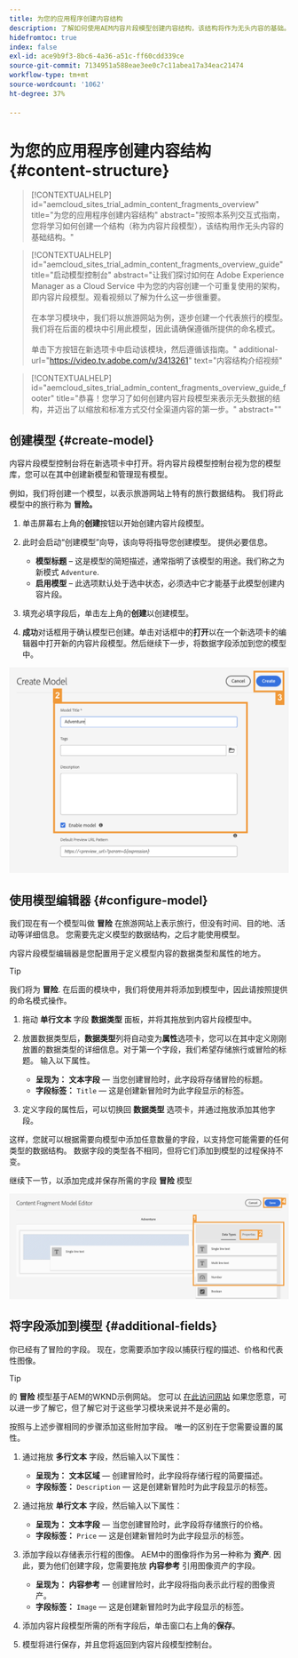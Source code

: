 ```yaml
---
title: 为您的应用程序创建内容结构
description: 了解如何使用AEM内容片段模型创建内容结构，该结构将作为无头内容的基础。
hidefromtoc: true
index: false
exl-id: ace9b9f3-8bc6-4a36-a51c-ff60cdd339ce
source-git-commit: 7134951a588eae3ee0c7c11abea17a34eac21474
workflow-type: tm+mt
source-wordcount: '1062'
ht-degree: 37%

---
```



# 为您的应用程序创建内容结构 {#content-structure}

>[!CONTEXTUALHELP]
>id="aemcloud_sites_trial_admin_content_fragments_overview"
>title="为您的应用程序创建内容结构"
>abstract="按照本系列交互式指南，您将学习如何创建一个结构（称为内容片段模型），该结构用作无头内容的基础结构。"

>[!CONTEXTUALHELP]
>id="aemcloud_sites_trial_admin_content_fragments_overview_guide"
>title="启动模型控制台"
>abstract="让我们探讨如何在 Adobe Experience Manager as a Cloud Service 中为您的内容创建一个可重复使用的架构，即内容片段模型。观看视频以了解为什么这一步很重要。<br><br>在本学习模块中，我们将以旅游网站为例，逐步创建一个代表旅行的模型。 我们将在后面的模块中引用此模型，因此请确保遵循所提供的命名模式。<br><br>单击下方按钮在新选项卡中启动该模块，然后遵循该指南。"
>additional-url="https://video.tv.adobe.com/v/3413261" text="内容结构介绍视频"

>[!CONTEXTUALHELP]
>id="aemcloud_sites_trial_admin_content_fragments_overview_guide_footer"
>title="恭喜！您学习了如何创建内容片段模型来表示无头数据的结构，并迈出了以缩放和标准方式交付全渠道内容的第一步。"
>abstract=""

## 创建模型 {#create-model}

内容片段模型控制台将在新选项卡中打开。将内容片段模型控制台视为您的模型库，您可以在其中创建新模型和管理现有模型。

例如，我们将创建一个模型，以表示旅游网站上特有的旅行数据结构。 我们将此模型中的旅行称为 **冒险。**

1. 单击屏幕右上角的&#x200B;**创建**&#x200B;按钮以开始创建内容片段模型。

1. 此时会启动“创建模型”向导，该向导将指导您创建模型。 提供必要信息。

   * **模型标题** – 这是模型的简短描述，通常指明了该模型的用途。我们称之为新模式 `Adventure`.
   * **启用模型** – 此选项默认处于选中状态，必须选中它才能基于此模型创建内容片段。

1. 填充必填字段后，单击左上角的&#x200B;**创建**&#x200B;以创建模型。

1. **成功**&#x200B;对话框用于确认模型已创建。单击对话框中的&#x200B;**打开**&#x200B;以在一个新选项卡的编辑器中打开新的内容片段模型。然后继续下一步，将数据字段添加到您的模型中。

![创建内容片段模型的第二步和第三步](assets/do-not-localize/create-model.png)

## 使用模型编辑器 {#configure-model}

我们现在有一个模型叫做 **冒险** 在旅游网站上表示旅行，但没有时间、目的地、活动等详细信息。 您需要先定义模型的数据结构，之后才能使用模型。

内容片段模型编辑器是您配置用于定义模型内容的数据类型和属性的地方。

>[!TIP]
>
>我们将为 **冒险**. 在后面的模块中，我们将使用并将添加到模型中，因此请按照提供的命名模式操作。

1. 拖动 **单行文本** 字段 **数据类型** 面板，并将其拖放到内容片段模型中。

1. 放置数据类型后，**数据类型**&#x200B;列将自动变为&#x200B;**属性**&#x200B;选项卡，您可以在其中定义刚刚放置的数据类型的详细信息。对于第一个字段，我们希望存储旅行或冒险的标题。 输入以下属性。

   * **呈现为：** **文本字段**  — 当您创建冒险时，此字段将存储冒险的标题。
   * **字段标签：** `Title`  — 这是创建新冒险时为此字段显示的标签。

1. 定义字段的属性后，可以切换回 **数据类型** 选项卡，并通过拖放添加其他字段。

这样，您就可以根据需要向模型中添加任意数量的字段，以支持您可能需要的任何类型的数据结构。 数据字段的类型各不相同，但将它们添加到模型的过程保持不变。

继续下一节，以添加完成并保存所需的字段 **冒险** 模型

![向模型添加字段的第一步、第二步和第三步](assets/do-not-localize/define-model-fields.png)

## 将字段添加到模型 {#additional-fields}

你已经有了冒险的字段。 现在，您需要添加字段以捕获行程的描述、价格和代表性图像。

>[!TIP]
>
>的 **冒险** 模型基于AEM的WKND示例网站。 您可以 [在此访问网站](https://wknd.site/us/en/adventures/yosemite-backpacking.html) 如果您愿意，可以进一步了解它，但了解它对于这些学习模块来说并不是必需的。

按照与上述步骤相同的步骤添加这些附加字段。 唯一的区别在于您需要设置的属性。

1. 通过拖放 **多行文本** 字段，然后输入以下属性：

   * **呈现为：** **文本区域**  — 创建冒险时，此字段将存储行程的简要描述。
   * **字段标签：** `Description`  — 这是创建新冒险时为此字段显示的标签。

1. 通过拖放 **单行文本** 字段，然后输入以下属性：

   * **呈现为：** **文本字段**  — 当您创建冒险时，此字段将存储旅行的价格。
   * **字段标签：** `Price`  — 这是创建新冒险时为此字段显示的标签。

1. 添加字段以存储表示行程的图像。 AEM中的图像将作为另一种称为 **资产**. 因此，要为他们创建字段，您需要拖放 **内容参考** 引用图像资产的字段。

   * **呈现为：** **内容参考**  — 创建冒险时，此字段将指向表示此行程的图像资产。
   * **字段标签：** `Image`  — 这是创建新冒险时为此字段显示的标签。

1. 添加内容片段模型所需的所有字段后，单击窗口右上角的&#x200B;**保存**。

1. 模型将进行保存，并且您将返回到内容片段模型控制台。
